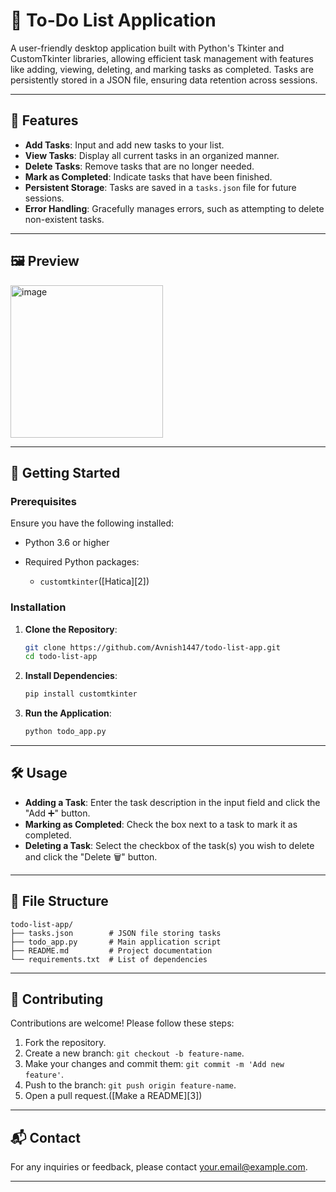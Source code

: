 # 📝 To-Do List Application

A user-friendly desktop application built with Python's Tkinter and CustomTkinter libraries, allowing efficient task management with features like adding, viewing, deleting, and marking tasks as completed. Tasks are persistently stored in a JSON file, ensuring data retention across sessions.

---

## 📌 Features

* **Add Tasks**: Input and add new tasks to your list.
* **View Tasks**: Display all current tasks in an organized manner.
* **Delete Tasks**: Remove tasks that are no longer needed.
* **Mark as Completed**: Indicate tasks that have been finished.
* **Persistent Storage**: Tasks are saved in a `tasks.json` file for future sessions.
* **Error Handling**: Gracefully manages errors, such as attempting to delete non-existent tasks.

---

## 🖼️ Preview

<img width="244" alt="image" src="https://github.com/user-attachments/assets/41c0b46b-5296-4833-8b00-03b01a51c840" />

---

## 🚀 Getting Started

### Prerequisites

Ensure you have the following installed:

* Python 3.6 or higher
* Required Python packages:

  * `customtkinter`([Hatica][2])

### Installation

1. **Clone the Repository**:

   ```bash
   git clone https://github.com/Avnish1447/todo-list-app.git
   cd todo-list-app
   ```



2. **Install Dependencies**:

   ```bash
   pip install customtkinter
   ```



3. **Run the Application**:

   ```bash
   python todo_app.py
   ```



---

## 🛠️ Usage

* **Adding a Task**: Enter the task description in the input field and click the "Add ➕" button.
* **Marking as Completed**: Check the box next to a task to mark it as completed.
* **Deleting a Task**: Select the checkbox of the task(s) you wish to delete and click the "Delete 🗑️" button.

---

## 📁 File Structure

```plaintext
todo-list-app/
├── tasks.json        # JSON file storing tasks
├── todo_app.py       # Main application script
├── README.md         # Project documentation
└── requirements.txt  # List of dependencies
```

---

## 🤝 Contributing

Contributions are welcome! Please follow these steps:

1. Fork the repository.
2. Create a new branch: `git checkout -b feature-name`.
3. Make your changes and commit them: `git commit -m 'Add new feature'`.
4. Push to the branch: `git push origin feature-name`.
5. Open a pull request.([Make a README][3])

---

## 📬 Contact

For any inquiries or feedback, please contact [your.email@example.com](mailto:avnishagrawal1447@gmail.com).

---
